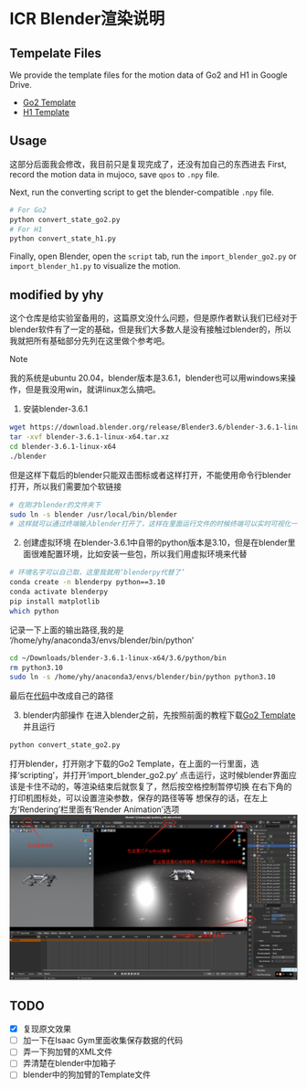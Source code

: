 # ICR Blender渲染说明

## Tempelate Files

We provide the template files for the motion data of Go2 and H1 in Google Drive.

- [Go2 Template](https://drive.google.com/file/d/1P5khZuAXrZJd7vPlD8zfjrtDuKgXGEQD/view?usp=sharing)
- [H1 Template](https://drive.google.com/file/d/1ZICQdzsb8vNpvwAhrjVBHu3adQ_HAB2z/view?usp=sharing)

## Usage
这部分后面我会修改，我目前只是复现完成了，还没有加自己的东西进去
First, record the motion data in mujoco, save `qpos` to `.npy` file.

Next, run the converting script to get the blender-compatible `.npy` file.

```bash
# For Go2
python convert_state_go2.py
# For H1
python convert_state_h1.py
```
Finally, open Blender, open the `script` tab, run the `import_blender_go2.py` or `import_blender_h1.py` to visualize the motion.


## modified by yhy 

这个仓库是给实验室备用的，这篇原文没什么问题，但是原作者默认我们已经对于blender软件有了一定的基础，但是我们大多数人是没有接触过blender的，所以我就把所有基础部分先列在这里做个参考吧。  

> [!NOTE]
> 我的系统是ubuntu 20.04，blender版本是3.6.1，blender也可以用windows来操作，但是我没用win，就讲linux怎么搞吧。

1. 安装blender-3.6.1
```bash
wget https://download.blender.org/release/Blender3.6/blender-3.6.1-linux-x64.tar.xz
tar -xvf blender-3.6.1-linux-x64.tar.xz
cd blender-3.6.1-linux-x64
./blender
```
但是这样下载后的blender只能双击图标或者这样打开，不能使用命令行blender打开，所以我们需要加个软链接
```bash
# 在刚才blender的文件夹下
sudo ln -s blender /usr/local/bin/blender 
# 这样就可以通过终端输入blender打开了，这样在里面运行文件的时候终端可以实时可视化一些log
```
2. 创建虚拟环境
在blender-3.6.1中自带的python版本是3.10，但是在blender里面很难配置环境，比如安装一些包，所以我们用虚拟环境来代替
```bash
# 环境名字可以自己取，这里我就用‘blenderpy代替了’
conda create -n blenderpy python==3.10
conda activate blenderpy
pip install matplotlib
which python
```
记录一下上面的输出路径,我的是 ‘/home/yhy/anaconda3/envs/blender/bin/python’
```bash
cd ~/Downloads/blender-3.6.1-linux-x64/3.6/python/bin
rm python3.10
sudo ln -s /home/yhy/anaconda3/envs/blender/bin/python python3.10
```
最后在[代码](https://github.com/ICRDoge/ICR-blender/blob/main/import_blender_go2.py#L3)中改成自己的路径

3. blender内部操作
在进入blender之前，先按照前面的教程下载[Go2 Template](https://drive.google.com/file/d/1P5khZuAXrZJd7vPlD8zfjrtDuKgXGEQD/view?usp=sharing)
并且运行
```bash
python convert_state_go2.py
```
打开blender，打开刚才下载的Go2 Template，在上面的一行里面，选择‘scripting’，并打开‘import_blender_go2.py’
点击运行，这时候blender界面应该是卡住不动的，等渲染结束后就恢复了，然后按空格控制暂停切换
在右下角的打印机图标处，可以设置渲染参数，保存的路径等等
想保存的话，在左上方‘Rendering’栏里面有‘Render Animation’选项
![Blender操作说明图](./figs/blender_intro.png)



## TODO

- [x] 复现原文效果
- [ ] 加一下在Isaac Gym里面收集保存数据的代码
- [ ] 弄一下狗加臂的XML文件
- [ ] 弄清楚在blender中加箱子
- [ ] blender中的狗加臂的Template文件